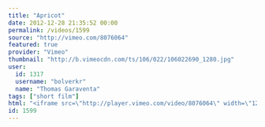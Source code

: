 ```yaml
---
title: "Apricot"
date: 2012-12-28 21:35:52 00:00
permalink: /videos/1599
source: "http://vimeo.com/8076064"
featured: true
provider: "Vimeo"
thumbnail: "http://b.vimeocdn.com/ts/106/022/106022690_1280.jpg"
user:
  id: 1317
  username: "bolverkr"
  name: "Thomas Garaventa"
tags: ["short film"]
html: "<iframe src=\"http://player.vimeo.com/video/8076064\" width=\"1280\" height=\"720\" frameborder=\"0\" webkitAllowFullScreen mozallowfullscreen allowFullScreen></iframe>"
id: 1599
---
```



